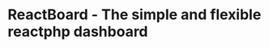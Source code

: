 ReactBoard - The simple and flexible reactphp dashboard
=======================================================

